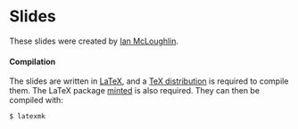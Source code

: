# Slides
These slides were created by [Ian McLoughlin](https://ianmcloughlin.github.io).

#### Compilation
The slides are written in [LaTeX](https://www.latex-project.org/), and a [TeX distribution](https://www.tug.org/texlive/) is required to compile them.
The LaTeX package [minted](https://github.com/gpoore/minted) is also required.
They can then be compiled with:
```bash
$ latexmk
```